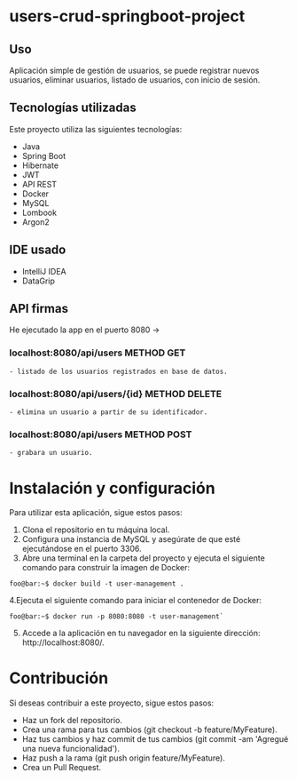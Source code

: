 # users-crud-springboot-project

## Uso
Aplicación simple de gestión de usuarios, se puede registrar nuevos usuarios, eliminar usuarios, listado de usuarios, con inicio de sesión.

## Tecnologías utilizadas
Este proyecto utiliza las siguientes tecnologías:

- Java
- Spring Boot
- Hibernate
- JWT
- API REST
- Docker
- MySQL
- Lombook
- Argon2

## IDE usado
- IntelliJ IDEA
- DataGrip

## API firmas
He ejecutado la app en el puerto 8080
->
### localhost:8080/api/users METHOD GET 
    - listado de los usuarios registrados en base de datos.
### localhost:8080/api/users/{id} METHOD DELETE 
    - elimina un usuario a partir de su identificador.
### localhost:8080/api/users METHOD POST 
    - grabara un usuario.


# Instalación y configuración
Para utilizar esta aplicación, sigue estos pasos:

1. Clona el repositorio en tu máquina local.
2. Configura una instancia de MySQL y asegúrate de que esté ejecutándose en el puerto 3306.
3. Abre una terminal en la carpeta del proyecto y ejecuta el siguiente comando para construir la imagen de Docker:

```console
foo@bar:~$ docker build -t user-management .
```

4.Ejecuta el siguiente comando para iniciar el contenedor de Docker:

```console
foo@bar:~$ docker run -p 8080:8080 -t user-management`
```

5. Accede a la aplicación en tu navegador en la siguiente dirección: http://localhost:8080/.

# Contribución
Si deseas contribuir a este proyecto, sigue estos pasos:

* Haz un fork del repositorio.
* Crea una rama para tus cambios (git checkout -b feature/MyFeature).
* Haz tus cambios y haz commit de tus cambios (git commit -am 'Agregué una nueva funcionalidad').
* Haz push a la rama (git push origin feature/MyFeature).
* Crea un Pull Request.
